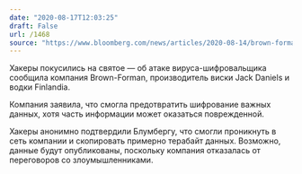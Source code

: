 ```yaml
---
date: "2020-08-17T12:03:25"
draft: False
url: /1468
source: "https://www.bloomberg.com/news/articles/2020-08-14/brown-forman-was-target-of-apparent-ransomware-attack"
---
```


Хакеры покусились на святое — об атаке вируса-шифровальщика сообщила компания Brown-Forman, производитель виски Jack Daniels и водки Finlandia.

Компания заявила, что смогла предотвратить шифрование важных данных, хотя часть информации может оказаться поврежденной.

Хакеры анонимно подтвердили Блумбергу, что смогли проникнуть в сеть компании и скопировать примерно терабайт данных. Возможно, данные будут опубликованы, поскольку компания отказалась от переговоров со злоумышленниками.
